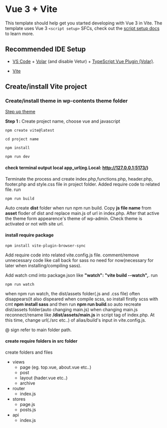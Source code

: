# Vue 3 + Vite

This template should help get you started developing with Vue 3 in Vite. The template uses Vue 3 `<script setup>` SFCs, check out the [script setup docs](https://v3.vuejs.org/api/sfc-script-setup.html#sfc-script-setup) to learn more.

## Recommended IDE Setup

- [VS Code](https://code.visualstudio.com/) + [Volar](https://marketplace.visualstudio.com/items?itemName=Vue.volar) (and disable Vetur) + [TypeScript Vue Plugin (Volar)](https://marketplace.visualstudio.com/items?itemName=Vue.vscode-typescript-vue-plugin).

- [Vite](https://vitejs.dev/guide/)

## Create/install Vite project
### Create/install theme in wp-contents theme folder

[Step up theme](https://vitejs.dev/guide/) 

**Step 1 :** Create project name, choose vue and javascript

```
npm create vite@latest
```
```
cd project name
```
```
npm install
```
```
npm run dev
```

#### check terminal output local app_url(eg.Local: http://127.0.0.1:5173/)
Terminate the process and create index.php,functions.php, header.php, footer.php and style.css file in project folder. Added require code to related file.
run
```
npm run build
```
Auto create **dist** folder when run npm run build. Copy **js file name** from **asset** floder of dist and replace main.js of url in index.php. After that active the theme form appearence's theme of wp-admin. Check theme is activated or not with site url.

#### install require package
```
npm install vite-plugin-browser-sync
```
Add require code into related vite.config.js file. comment/remove unnecessary code like call back for sass no need for now(necessary for later when installing/compiling sass).

Add watch cmd into package.json like **"watch": "vite build --watch",**.
run
```
npm run watch
```
when npm run watch, the dist/assets folder(.js and .css file) often disappears(it also dispeared when compile scss, so install firstly scss with cmt **npm install sass** and then run **npm run build**.so auto recreate dist/assets folder(auto changing main.js) when changing main.js reconnect/rename like **/dist/assets/main.js** in script tag of index.php. At this time, change url(./src etc..) of alias/build's input in vite.config.js.

@ sign refer to main folder path.

#### create require folders in src folder
create folders and files
- views
    - page (eg. top.vue, about.vue etc..)
    - post 
    - layout (hader.vue etc..)
    - archive
- router
    - index.js
- stores
    - page.js
    - posts.js
- api
    - index.js